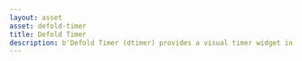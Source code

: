 ```yaml
---
layout: asset
asset: defold-timer
title: Defold Timer
description: b'Defold Timer (dtimer) provides a visual timer widget in a Defold game engine project.'
---
```

